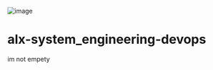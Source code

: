 ![image](https://user-images.githubusercontent.com/85920392/130302333-0e9f15b1-cd26-4d8f-8606-77c7c2904d32.jpg)
# alx-system_engineering-devops
im not empety 
